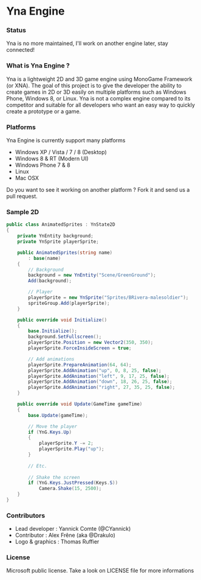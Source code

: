 Yna Engine
==========

### Status

Yna is no more maintained, I'll work on another engine later, stay connected!

### What is Yna Engine ?

Yna is a lightweight 2D and 3D game engine using MonoGame Framework (or XNA). The goal of this project is to give the developer the ability to create games in 2D or 3D easily on multiple platforms such as Windows Phone, Windows 8, or Linux. Yna is not a complex engine compared to its competitor and suitable for all developers who want an easy way to quickly create a prototype or a game.

### Platforms

Yna Engine is currently support many platforms
* Windows XP / Vista / 7 / 8 (Desktop)
* Windows 8 & RT (Modern UI)
* Windows Phone 7 & 8
* Linux
* Mac OSX

Do you want to see it working on another platform ? Fork it and send us a pull request.

### Sample 2D

```C#
public class AnimatedSprites : YnState2D
{
	private YnEntity background;
	private YnSprite playerSprite;

	public AnimatedSprites(string name)
		: base(name)
	{
		// Background
		background = new YnEntity("Scene/GreenGround");
		Add(background);

		// Player
		playerSprite = new YnSprite("Sprites/BRivera-malesoldier");
		spriteGroup.Add(playerSprite);
	}

	public override void Initialize()
	{
		base.Initialize();
		background.SetFullscreen();
		playerSprite.Position = new Vector2(350, 350);
		playerSprite.ForceInsideScreen = true;

		// Add animations
		playerSprite.PrepareAnimation(64, 64);
		playerSprite.AddAnimation("up", 0, 8, 25, false);
		playerSprite.AddAnimation("left", 9, 17, 25, false);
		playerSprite.AddAnimation("down", 18, 26, 25, false);
		playerSprite.AddAnimation("right", 27, 35, 25, false);
	}

	public override void Update(GameTime gameTime)
	{
		base.Update(gameTime);

		// Move the player
		if (YnG.Keys.Up)
		{
			playerSprite.Y -= 2;
			playerSprite.Play("up");
		}
		
		// Etc.
		
		// Shake the screen
		if (YnG.Keys.JustPressed(Keys.S))
			Camera.Shake(15, 2500);
	}
}
```

### Contributors
* Lead developer : Yannick Comte (@CYannick)
* Contributor : Alex Frêne (aka @Drakulo)
* Logo & graphics : Thomas Ruffier

### License
Microsoft public license. Take a look on LICENSE file for more informations